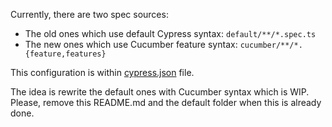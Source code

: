 Currently, there are two spec sources:

- The old ones which use default Cypress syntax: `default/**/*.spec.ts`
- The new ones which use Cucumber feature syntax: `cucumber/**/*.{feature,features}`

This configuration is within [cypress.json](../../cypress.json) file.

The idea is rewrite the default ones with Cucumber syntax which is WIP. Please, remove this
README.md and the default folder when this is already done.
